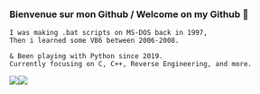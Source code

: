 ### Bienvenue sur mon Github / Welcome on my Github :fox_face:

```
I was making .bat scripts on MS-DOS back in 1997,
Then i learned some VB6 between 2006-2008.

& Been playing with Python since 2019.
Currently focusing on C, C++, Reverse Engineering, and more.
```


<div style="display: flex; flex-direction: row;">
 <img class="img" src="https://github-readme-stats.vercel.app/api/top-langs/?username=Rel09&theme=radical&layout=compact" />
 <img class="img" src="https://github-readme-stats.vercel.app/api?username=Rel09&show_icons=true&theme=radical" />
</div>
